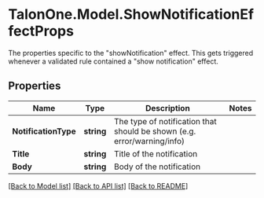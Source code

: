# TalonOne.Model.ShowNotificationEffectProps
The properties specific to the \"showNotification\" effect. This gets triggered whenever a validated rule contained a \"show notification\" effect.
## Properties

Name | Type | Description | Notes
------------ | ------------- | ------------- | -------------
**NotificationType** | **string** | The type of notification that should be shown (e.g. error/warning/info) | 
**Title** | **string** | Title of the notification | 
**Body** | **string** | Body of the notification | 

[[Back to Model list]](../README.md#documentation-for-models) [[Back to API list]](../README.md#documentation-for-api-endpoints) [[Back to README]](../README.md)

